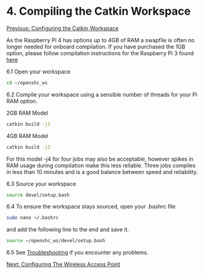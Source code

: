 # 4. Compiling the Catkin Workspace

[Previous: Configuring the Catkin Workspace](shc_create_workspace_prebuilt_image.md)

As the Raspberry Pi 4 has options up to 4GB of RAM a swapfile is often no longer needed for onboard compilation. If you have purchased the 1GB option, please follow compilation instructions for the Raspberry Pi 3 found [here](shc_raspi_compile_workspace.md)

6.1 Open your workspace

```bash
cd ~/openshc_ws
```

6.2 Compile your workspace using a sensible number of threads for your Pi RAM option.

2GB RAM Model

```bash
catkin build -j1
```

4GB RAM Model

```bash
catkin build -j3
```

For this model -j4 for four jobs may also be acceptable, however spikes in RAM usage during compilation make this less reliable. Three jobs compiles in less than 10 minutes and is a good balance between speed and reliability.

6.3 Source your workspace

```bash
source devel/setup.bash
```

6.4 To ensure the workspace stays sourced, open your .bashrc file

```bash
sudo nano ~/.bashrc
```

and add the following line to the end and save it.

```bash
source ~/openshc_ws/devel/setup.bash
```

6.5 See [Troubleshooting](troubleshooting.md) if you encounter any problems.

[Next: Configuring The Wireless Access Point](shc_raspi4_configure_AP.md)
